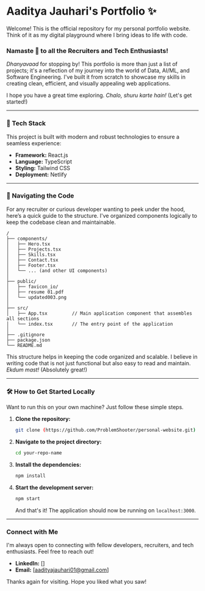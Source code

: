 # Aaditya Jauhari's Portfolio ✨

Welcome! This is the official repository for my personal portfolio website. Think of it as my digital playground where I bring ideas to life with code.

### Namaste 🙏 to all the Recruiters and Tech Enthusiasts!

*Dhanyavaad* for stopping by! This portfolio is more than just a list of projects; it's a reflection of my journey into the world of Data, AI/ML, and Software Engineering. I've built it from scratch to showcase my skills in creating clean, efficient, and visually appealing web applications.

I hope you have a great time exploring. *Chalo, shuru karte hain!* (Let's get started!)

---

### 🚀 Tech Stack

This project is built with modern and robust technologies to ensure a seamless experience:

- **Framework:** React.js
- **Language:** TypeScript
- **Styling:** Tailwind CSS
- **Deployment:** Netlify 

---

### 📂 Navigating the Code

For any recruiter or curious developer wanting to peek under the hood, here’s a quick guide to the structure. I've organized components logically to keep the codebase clean and maintainable.

```
/
├── components/
│   ├── Hero.tsx
│   ├── Projects.tsx
│   ├── Skills.tsx
│   ├── Contact.tsx
│   ├── Footer.tsx
│   └── ... (and other UI components)
│
├── public/
│   ├── favicon_io/
│   ├── resume 01.pdf
│   └── updated003.png
│
├── src/
│   ├── App.tsx         // Main application component that assembles all sections
│   └── index.tsx       // The entry point of the application
│
├── .gitignore
├── package.json
└── README.md
```

This structure helps in keeping the code organized and scalable. I believe in writing code that is not just functional but also easy to read and maintain. *Ekdum mast!* (Absolutely great!)

---

### 🛠️ How to Get Started Locally

Want to run this on your own machine? Just follow these simple steps.

1.  **Clone the repository:**
    ```bash
    git clone (https://github.com/ProblemShooter/personal-website.git)
    ```

2.  **Navigate to the project directory:**
    ```bash
    cd your-repo-name
    ```

3.  **Install the dependencies:**
    ```bash
    npm install
    ```

4.  **Start the development server:**
    ```bash
    npm start
    ```
    And that's it! The application should now be running on `localhost:3000`.

---

### Connect with Me

I'm always open to connecting with fellow developers, recruiters, and tech enthusiasts. Feel free to reach out!

- **LinkedIn:** []
- **Email:** [aadityajauhari01@gmail.com]

Thanks again for visiting. Hope you liked what you saw!
